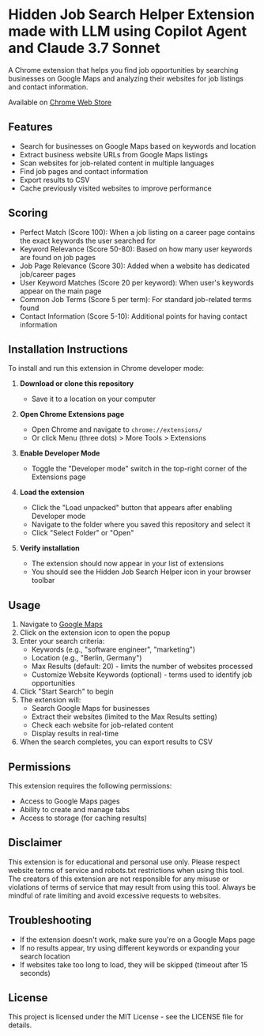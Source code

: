# Hidden Job Search Helper Extension made with LLM using Copilot Agent and Claude 3.7 Sonnet

A Chrome extension that helps you find job opportunities by searching businesses on Google Maps and analyzing their websites for job listings and contact information.

Available on [Chrome Web Store](https://chromewebstore.google.com/detail/google-maps-job-search-he/nicoepfjkeehhlnioobfdpabjgnebhhb)

## Features

- Search for businesses on Google Maps based on keywords and location
- Extract business website URLs from Google Maps listings
- Scan websites for job-related content in multiple languages
- Find job pages and contact information
- Export results to CSV
- Cache previously visited websites to improve performance

## Scoring 

* Perfect Match (Score 100): When a job listing on a career page contains the exact keywords the user searched for
* Keyword Relevance (Score 50-80): Based on how many user keywords are found on job pages
* Job Page Relevance (Score 30): Added when a website has dedicated job/career pages
* User Keyword Matches (Score 20 per keyword): When user's keywords appear on the main page
* Common Job Terms (Score 5 per term): For standard job-related terms found
* Contact Information (Score 5-10): Additional points for having contact information

## Installation Instructions

To install and run this extension in Chrome developer mode:

1. **Download or clone this repository**
   - Save it to a location on your computer

2. **Open Chrome Extensions page**
   - Open Chrome and navigate to `chrome://extensions/`
   - Or click Menu (three dots) > More Tools > Extensions

3. **Enable Developer Mode**
   - Toggle the "Developer mode" switch in the top-right corner of the Extensions page

4. **Load the extension**
   - Click the "Load unpacked" button that appears after enabling Developer mode
   - Navigate to the folder where you saved this repository and select it
   - Click "Select Folder" or "Open"

5. **Verify installation**
   - The extension should now appear in your list of extensions
   - You should see the Hidden Job Search Helper icon in your browser toolbar

## Usage

1. Navigate to [Google Maps](https://www.google.com/maps)
2. Click on the extension icon to open the popup
3. Enter your search criteria:
   - Keywords (e.g., "software engineer", "marketing")
   - Location (e.g., "Berlin, Germany")
   - Max Results (default: 20) - limits the number of websites processed
   - Customize Website Keywords (optional) - terms used to identify job opportunities
4. Click "Start Search" to begin
5. The extension will:
   - Search Google Maps for businesses
   - Extract their websites (limited to the Max Results setting)
   - Check each website for job-related content
   - Display results in real-time
6. When the search completes, you can export results to CSV

## Permissions

This extension requires the following permissions:
- Access to Google Maps pages
- Ability to create and manage tabs
- Access to storage (for caching results)

## Disclaimer

This extension is for educational and personal use only. Please respect website terms of service and robots.txt restrictions when using this tool. The creators of this extension are not responsible for any misuse or violations of terms of service that may result from using this tool. Always be mindful of rate limiting and avoid excessive requests to websites.

## Troubleshooting

- If the extension doesn't work, make sure you're on a Google Maps page
- If no results appear, try using different keywords or expanding your search location
- If websites take too long to load, they will be skipped (timeout after 15 seconds)

## License

This project is licensed under the MIT License - see the LICENSE file for details.
